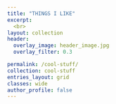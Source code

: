 ```yaml
---
title: "THINGS I LIKE"
excerpt: 
  <br>
layout: collection
header:
  overlay_image: header_image.jpg
  overlay_filter: 0.3

permalink: /cool-stuff/
collection: cool-stuff
entries_layout: grid
classes: wide
author_profile: false
---
```

